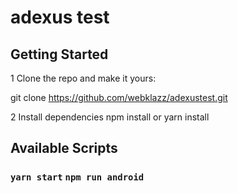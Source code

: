# adexus test

## Getting Started

1 Clone the repo and make it yours:

git clone https://github.com/webklazz/adexustest.git

2 Install dependencies
npm install or yarn install

## Available Scripts

### `yarn start` `npm run android`

